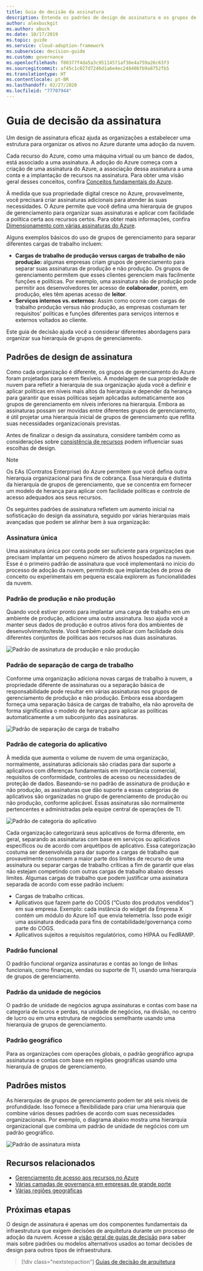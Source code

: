 ```yaml
---
title: Guia de decisão da assinatura
description: Entenda os padrões de design de assinatura e os grupos de gerenciamento como um serviço principal para organizar ativos durante as migrações do Azure.
author: alexbuckgit
ms.author: abuck
ms.date: 10/17/2019
ms.topic: guide
ms.service: cloud-adoption-framework
ms.subservice: decision-guide
ms.custom: governance
ms.openlocfilehash: f00377f4da5a3c95114571af36e4a759a26c63f3
ms.sourcegitcommit: af45c1c027d7246d1a6e4ec248406fb9a8752fb5
ms.translationtype: HT
ms.contentlocale: pt-BR
ms.lasthandoff: 02/27/2020
ms.locfileid: "77707944"
---
```

# <a name="subscription-decision-guide"></a>Guia de decisão da assinatura

Um design de assinatura eficaz ajuda as organizações a estabelecer uma estrutura para organizar os ativos no Azure durante uma adoção da nuvem.

Cada recurso do Azure, como uma máquina virtual ou um banco de dados, está associado a uma assinatura. A adoção do Azure começa com a criação de uma assinatura do Azure, a associação dessa assinatura a uma conta e a implantação de recursos na assinatura. Para obter uma visão geral desses conceitos, confira [Conceitos fundamentais do Azure](../../ready/considerations/fundamental-concepts.md).

À medida que sua propriedade digital cresce no Azure, provavelmente, você precisará criar assinaturas adicionais para atender às suas necessidades. O Azure permite que você defina uma hierarquia de grupos de gerenciamento para organizar suas assinaturas e aplicar com facilidade a política certa aos recursos certos. Para obter mais informações, confira [Dimensionamento com várias assinaturas do Azure](../../ready/azure-best-practices/scaling-subscriptions.md).

Alguns exemplos básicos do uso de grupos de gerenciamento para separar diferentes cargas de trabalho incluem:

- **Cargas de trabalho de produção versus cargas de trabalho de não produção:** algumas empresas criam grupos de gerenciamento para separar suas assinaturas de produção e não produção. Os grupos de gerenciamento permitem que esses clientes gerenciem mais facilmente funções e políticas. Por exemplo, uma assinatura não de produção pode permitir aos desenvolvedores ter acesso de **colaborador**, porém, em produção, eles têm apenas acesso de **leitor**.
- **Serviços internos vs. externos:** Assim como ocorre com cargas de trabalho produção versus não produção, as empresas costumam ter requisitos' políticas e funções diferentes para serviços internos e externos voltados ao cliente.

Este guia de decisão ajuda você a considerar diferentes abordagens para organizar sua hierarquia de grupos de gerenciamento.

## <a name="subscription-design-patterns"></a>Padrões de design de assinatura

Como cada organização é diferente, os grupos de gerenciamento do Azure foram projetados para serem flexíveis. A modelagem de sua propriedade de nuvem para refletir a hierarquia de sua organização ajuda você a definir e aplicar políticas em níveis mais altos da hierarquia e depender da herança para garantir que essas políticas sejam aplicadas automaticamente aos grupos de gerenciamento em níveis inferiores na hierarquia. Embora as assinaturas possam ser movidas entre diferentes grupos de gerenciamento, é útil projetar uma hierarquia inicial de grupos de gerenciamento que reflita suas necessidades organizacionais previstas.

Antes de finalizar o design da assinatura, considere também como as considerações sobre [consistência de recursos](../resource-consistency/index.md) podem influenciar suas escolhas de design.

> [!NOTE]
> Os EAs (Contratos Enterprise) do Azure permitem que você defina outra hierarquia organizacional para fins de cobrança. Essa hierarquia é distinta da hierarquia de grupos de gerenciamento, que se concentra em fornecer um modelo de herança para aplicar com facilidade políticas e controle de acesso adequados aos seus recursos.

Os seguintes padrões de assinatura refletem um aumento inicial na sofisticação do design da assinatura, seguido por várias hierarquias mais avançadas que podem se alinhar bem à sua organização:

### <a name="single-subscription"></a>Assinatura única

Uma assinatura única por conta pode ser suficiente para organizações que precisam implantar um pequeno número de ativos hospedados na nuvem. Esse é o primeiro padrão de assinatura que você implementará no início do processo de adoção da nuvem, permitindo que implantações de prova de conceito ou experimentais em pequena escala explorem as funcionalidades da nuvem.

### <a name="production-and-nonproduction-pattern"></a>Padrão de produção e não produção

Quando você estiver pronto para implantar uma carga de trabalho em um ambiente de produção, adicione uma outra assinatura. Isso ajuda você a manter seus dados de produção e outros ativos fora dos ambientes de desenvolvimento/teste. Você também pode aplicar com facilidade dois diferentes conjuntos de políticas aos recursos nas duas assinaturas.

![Padrão de assinatura de produção e não produção](../../_images/ready/basic-subscription-model.png)

### <a name="workload-separation-pattern"></a>Padrão de separação de carga de trabalho

Conforme uma organização adiciona novas cargas de trabalho à nuvem, a propriedade diferente de assinaturas ou a separação básica de responsabilidade pode resultar em várias assinaturas nos grupos de gerenciamento de produção e não produção. Embora essa abordagem forneça uma separação básica de cargas de trabalho, ela não aproveita de forma significativa o modelo de herança para aplicar as políticas automaticamente a um subconjunto das assinaturas.

![Padrão de separação de carga de trabalho](../../_images/ready/management-group-hierarchy.png)

### <a name="application-category-pattern"></a>Padrão de categoria do aplicativo

À medida que aumenta o volume de nuvem de uma organização, normalmente, assinaturas adicionais são criadas para dar suporte a aplicativos com diferenças fundamentais em importância comercial, requisitos de conformidade, controles de acesso ou necessidades de proteção de dados. Baseando-se no padrão de assinatura de produção e não produção, as assinaturas que dão suporte a essas categorias de aplicativos são organizadas no grupo de gerenciamento de produção ou não produção, conforme aplicável. Essas assinaturas são normalmente pertencentes e administradas pela equipe central de operações de TI.

![Padrão de categoria do aplicativo](../../_images/infra-subscriptions/application.png)

Cada organização categorizará seus aplicativos de forma diferente, em geral, separando as assinaturas com base em serviços ou aplicativos específicos ou de acordo com arquétipos de aplicativo. Essa categorização costuma ser desenvolvida para dar suporte a cargas de trabalho que provavelmente consomem a maior parte dos limites de recurso de uma assinatura ou separar cargas de trabalho críticas a fim de garantir que elas não estejam competindo com outras cargas de trabalho abaixo desses limites. Algumas cargas de trabalho que podem justificar uma assinatura separada de acordo com esse padrão incluem:

- Cargas de trabalho críticas.
- Aplicativos que fazem parte do COGS (“Custo dos produtos vendidos”) em sua empresa. Exemplo: cada instância do widget da Empresa X contém um módulo do Azure IoT que envia telemetria. Isso pode exigir uma assinatura dedicada para fins de contabilidade/governança como parte do COGS.
- Aplicativos sujeitos a requisitos regulatórios, como HIPAA ou FedRAMP.

### <a name="functional-pattern"></a>Padrão funcional

O padrão funcional organiza assinaturas e contas ao longo de linhas funcionais, como finanças, vendas ou suporte de TI, usando uma hierarquia de grupos de gerenciamento.

### <a name="business-unit-pattern"></a>Padrão da unidade de negócios

O padrão de unidade de negócios agrupa assinaturas e contas com base na categoria de lucros e perdas, na unidade de negócios, na divisão, no centro de lucro ou em uma estrutura de negócios semelhante usando uma hierarquia de grupos de gerenciamento.

### <a name="geographic-pattern"></a>Padrão geográfico

Para as organizações com operações globais, o padrão geográfico agrupa assinaturas e contas com base em regiões geográficas usando uma hierarquia de grupos de gerenciamento.

## <a name="mixed-patterns"></a>Padrões mistos

As hierarquias de grupos de gerenciamento podem ter até seis níveis de profundidade. Isso fornece a flexibilidade para criar uma hierarquia que combine vários desses padrões de acordo com suas necessidades organizacionais. Por exemplo, o diagrama abaixo mostra uma hierarquia organizacional que combina um padrão de unidade de negócios com um padrão geográfico.

![Padrão de assinatura mista](../../_images/infra-subscriptions/mixed.png)

## <a name="related-resources"></a>Recursos relacionados

- [Gerenciamento de acesso aos recursos no Azure](../../govern/resource-consistency/resource-access-management.md)
- [Várias camadas de governança em empresas de grande porte](../../govern/guides/complex/multiple-layers-of-governance.md)
- [Várias regiões geográficas](../regions/index.md)

## <a name="next-steps"></a>Próximas etapas

O design de assinatura é apenas um dos componentes fundamentais da infraestrutura que exigem decisões de arquitetura durante um processo de adoção da nuvem. Acesse a [visão geral de guias de decisão](../index.md) para saber mais sobre padrões ou modelos alternativos usados ao tomar decisões de design para outros tipos de infraestrutura.

> [!div class="nextstepaction"]
> [Guias de decisão de arquitetura](../index.md)
